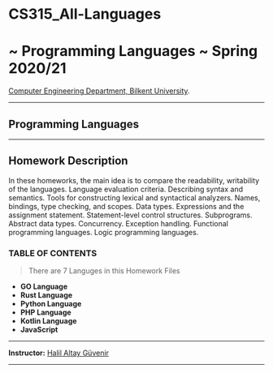 # CS315_All-Languages
# ~ Programming Languages ~ Spring 2020/21
[Computer Engineering Department, Bilkent University](http://w3.cs.bilkent.edu.tr/en/).  

****
## Programming Languages
****

## Homework Description
In these homeworks, the main idea is to compare the readability, writability of the languages. Language evaluation criteria. Describing syntax and semantics. Tools for 
constructing lexical and syntactical analyzers. Names, bindings, type checking, and scopes. Data types. Expressions and the assignment statement. Statement-level control
structures. Subprograms. Abstract data types. Concurrency. Exception handling. Functional programming languages. Logic programming languages.

### TABLE OF CONTENTS
> There are 7 Languges in this Homework Files
+ **GO Language**
+ **Rust Language**
+ **Python Language**
+ **PHP Language**
+ **Kotlin Language**
+ **JavaScript** 


****
**Instructor:** [Halil Altay Güvenir](http://www.cs.bilkent.edu.tr/~guvenir/) 
****
